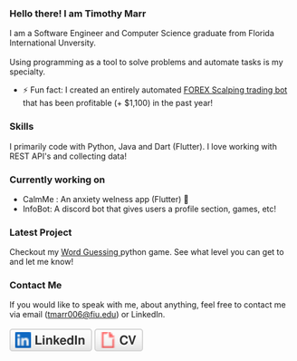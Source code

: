 ### Hello there! I am Timothy Marr 

I am a Software Engineer and Computer Science graduate from Florida International Unversity. 
<br>
<br>
Using programming as a tool to solve problems and automate tasks is my specialty.

- ⚡ Fun fact: I created an entirely automated <a href = "https://seniorproject.cis.fiu.edu/seniorprojects/efort-efst/"> FOREX Scalping trading bot </a> that has been profitable (+ $1,100) in the past year!

### Skills
I primarily code with Python, Java and Dart (Flutter). I love working with REST API's and collecting data!

### Currently working on
<ul>
  <li>
  CalmMe : An anxiety welness app (Flutter) 🍃
  </li>
  <li>
    InfoBot: A discord bot that gives users a profile section, games, etc!
  </li>
</ul>

### Latest Project
Checkout my <a href = "https://github.com/timmarr98/Word-Guessing">Word Guessing </a> python game. See what level you can get to and let me know! 

### Contact Me
If you would like to speak with me, about anything, feel free to contact me via email (tmarr006@fiu.edu) or LinkedIn.
<br>
<br>
<a href="https://www.linkedin.com/in/timothy-marr-26a041186/"><img src="imgs/linkedin.svg" alt="LinkedIn"></a>
<a href = "Resume_TimothyMarr (1).pdf"><img src = "imgs/cv.svg" alt = "Cv"></a>

 

<!--
**timmarr98/timmarr98** is a ✨ _special_ ✨ repository because its `README.md` (this file) appears on your GitHub profile.

Here are some ideas to get you started:

- 🔭 I’m currently working on ...
- 🌱 I’m currently learning ...
- 👯 I’m looking to collaborate on ...
- 🤔 I’m looking for help with ...
- 💬 Ask me about ...
- 📫 How to reach me: ...
- 😄 Pronouns: ...
- ⚡ Fun fact: ...
-->

